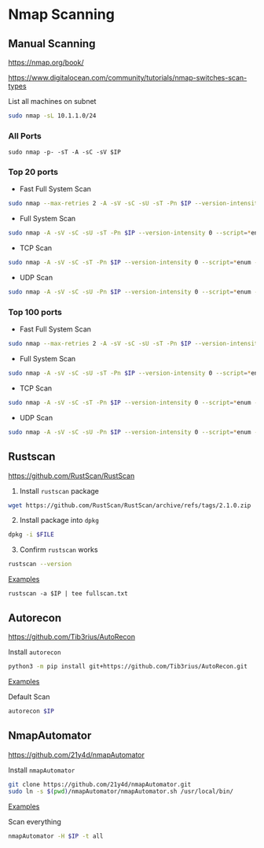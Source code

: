 # Nmap Scanning

## Manual Scanning
https://nmap.org/book/

https://www.digitalocean.com/community/tutorials/nmap-switches-scan-types

List all machines on subnet
```bash
sudo nmap -sL 10.1.1.0/24
```
### All Ports
```
sudo nmap -p- -sT -A -sC -sV $IP 
```


### Top 20 ports
- Fast Full System Scan
```bash
sudo nmap --max-retries 2 -A -sV -sC -sU -sT -Pn $IP --version-intensity 0 --script=*enum --script=vuln --top-ports 20 | tee fullscan.txt
```
- Full System Scan
```bash
sudo nmap -A -sV -sC -sU -sT -Pn $IP --version-intensity 0 --script=*enum --script=vuln --top-ports 20 | tee fullscan.txt
```
- TCP Scan
```bash
sudo nmap -A -sV -sC -sT -Pn $IP --version-intensity 0 --script=*enum --script=vuln --top-ports 20 | tee fullscan.txt
```

- UDP Scan
```bash
sudo nmap -A -sV -sC -sU -Pn $IP --version-intensity 0 --script=*enum --script=vuln --top-ports 20 | tee fullscan.txt
```

### Top 100 ports

- Fast Full System Scan
```bash
sudo nmap --max-retries 2 -A -sV -sC -sU -sT -Pn $IP --version-intensity 0 --script=*enum --script=vuln --top-ports 100 | tee fullscan.txt
```
- Full System Scan
```bash
sudo nmap -A -sV -sC -sU -sT -Pn $IP --version-intensity 0 --script=*enum --script=vuln --top-ports 100 | tee fullscan.txt
```
- TCP Scan
```bash
sudo nmap -A -sV -sC -sT -Pn $IP --version-intensity 0 --script=*enum --script=vuln --top-ports 100 | tee fullscan.txt
```

- UDP Scan
```bash
sudo nmap -A -sV -sC -sU -Pn $IP --version-intensity 0 --script=*enum --script=vuln --top-ports 100 | tee fullscan.txt
```




## Rustscan
https://github.com/RustScan/RustScan

1. Install `rustscan` package
```bash
wget https://github.com/RustScan/RustScan/archive/refs/tags/2.1.0.zip
```
2. Install package into `dpkg`
```bash
dpkg -i $FILE
```
3. Confirm `rustscan` works
```bash
rustscan --version
```
<ins>Examples</in>

```
rustscan -a $IP | tee fullscan.txt
```

## Autorecon
https://github.com/Tib3rius/AutoRecon

Install `autorecon`
```bash
python3 -m pip install git+https://github.com/Tib3rius/AutoRecon.git
```
<ins>Examples</ins>

Default Scan
```bash
autorecon $IP 
```

## NmapAutomator
https://github.com/21y4d/nmapAutomator

Install `nmapAutomator`
```bash
git clone https://github.com/21y4d/nmapAutomator.git
sudo ln -s $(pwd)/nmapAutomator/nmapAutomator.sh /usr/local/bin/
```
<ins>Examples</ins>

Scan everything
```bash
nmapAutomator -H $IP -t all 
```
